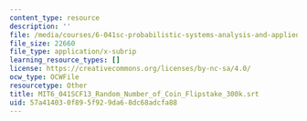 ```yaml
---
content_type: resource
description: ''
file: /media/courses/6-041sc-probabilistic-systems-analysis-and-applied-probability-fall-2013/57a414030f895f929da68dc68adcfa88_MIT6_041SCF13_Random_Number_of_Coin_Flipstake_300k.vtt
file_size: 22660
file_type: application/x-subrip
learning_resource_types: []
license: https://creativecommons.org/licenses/by-nc-sa/4.0/
ocw_type: OCWFile
resourcetype: Other
title: MIT6_041SCF13_Random_Number_of_Coin_Flipstake_300k.srt
uid: 57a41403-0f89-5f92-9da6-8dc68adcfa88
---
```

